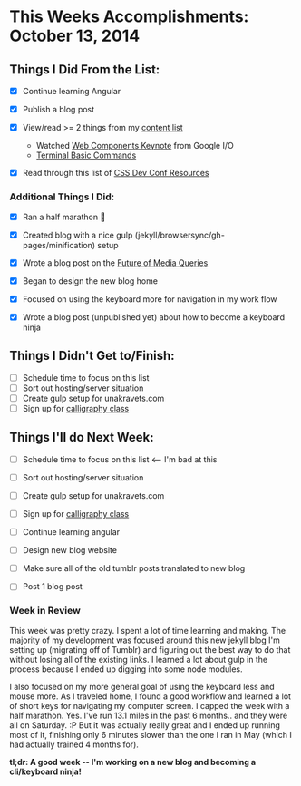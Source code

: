 # This Weeks Accomplishments: October 13, 2014

## Things I Did From the List:
- [x] Continue learning Angular
- [x] Publish a blog post
- [x] View/read >= 2 things from my [content list](https://github.com/una/personal-goals/tree/master/content-list)
	- Watched [Web Components Keynote](https://developers.google.com/events/io/sessions/318907648) from Google I/O
	- [Terminal Basic Commands](http://ashleynolan.co.uk/blog/getting-started-with-terminal)
- [x] Read through this list of [CSS Dev Conf Resources](https://gist.github.com/jessabean/c17438f91d3621c279b6)


### Additional Things I Did:
- [x] Ran a half marathon :running:
- [x] Created blog with a nice gulp (jekyll/browsersync/gh-pages/minification) setup
- [x] Wrote a blog post on the [Future of Media Queries](http://unakravets.tumblr.com/post/100236669522/media-queries-of-the-future)
- [x] Began to design the new blog home
- [x] Focused on using the keyboard more for navigation in my work flow
- [x] Wrote a blog post (unpublished yet) about how to become a keyboard ninja


## Things I Didn't Get to/Finish:
- [ ] Schedule time to focus on this list
- [ ] Sort out hosting/server situation
- [ ] Create gulp setup for unakravets.com
- [ ] Sign up for [calligraphy class](http://austinmuseum.augusoft.net/index.cfm?method=ClassInfo.ClassInformation&int_class_id=6435&int_category_id=1&int_sub_category_id=14&int_catalog_id=0)

## Things I'll do Next Week:
- [ ] Schedule time to focus on this list <-- I'm bad at this
- [ ] Sort out hosting/server situation
- [ ] Create gulp setup for unakravets.com
- [ ] Sign up for [calligraphy class](http://jezebel.com/heres-a-corgi-just-losing-his-shit-on-a-pumpkin-1644096404)
- [ ] Continue learning angular
- [ ] Design new blog website
- [ ] Make sure all of the old tumblr posts translated to new blog
- [ ] Post 1 blog post


### Week in Review
This week was pretty crazy. I spent a lot of time learning and making. The majority of my development was focused around this new jekyll blog I'm setting up (migrating off of Tumblr) and figuring out the best way to do that without losing all of the existing links. I learned a lot about gulp in the process because I ended up digging into some node modules.

I also focused on my more general goal of using the keyboard less and mouse more. As I traveled home, I found a good workflow and learned a lot of short keys for navigating my computer screen. I capped the week with a half marathon. Yes. I've run 13.1 miles in the past 6 months.. and they were all on Saturday. :P But it was actually really great and I ended up running most of it, finishing only 6 minutes slower than the one I ran in May (which I had actually trained 4 months for). 

**tl;dr: A good week -- I'm working on a new blog and becoming a cli/keyboard ninja!**
